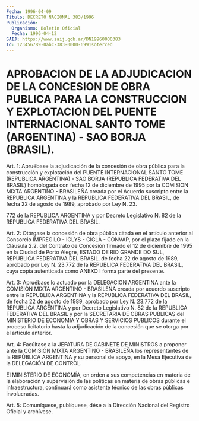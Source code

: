```yaml
---
Fecha: 1996-04-09
Título: DECRETO NACIONAL 383/1996
Publicación:
  Organismo: Boletín Oficial
  Fecha: 1996-04-12
SAIJ: https://www.saij.gob.ar/DN19960000383
Id: 123456789-0abc-383-0000-6991soterced
---
```

# APROBACION DE LA ADJUDICACION DE LA CONCESION DE OBRA PUBLICA PARA LA CONSTRUCCION Y EXPLOTACION DEL PUENTE INTERNACIONAL SANTO TOME (ARGENTINA) - SAO BORJA (BRASIL).

<a id="1"></a>
Art. 1: Apruébase la adjudicación de la concesión de obra pública para la construcción y explotación del PUENTE INTERNACIONAL SANTO TOME (REPUBLICA ARGENTINA) - SAO BORJA (REPUBLICA FEDERATIVA DEL BRASIL) homologada con fecha 12 de diciembre de 1995 por la COMISION MIXTA ARGENTINO - BRASILEÑA creada por el Acuerdo suscripto entre la REPUBLICA ARGENTINA y la REPUBLICA FEDERATIVA DEL BRASIL, de fecha 22 de agosto de 1989, aprobado por Ley N. 23.

772 de la REPUBLICA ARGENTINA y por Decreto Legislativo N. 82 de la REPUBLICA FEDERATIVA DEL BRASIL.

<a id="2"></a>
Art. 2: Otórgase la concesión de obra pública citada en el artículo anterior al Consorcio IMPREGILO - IGLYS - CIGLA - CONVAP, por el plazo fijado en la Cláusula 2.2. del Contrato de Concesión firmado el 12 de diciembre de 1995 en la Ciudad de Porto Alegre, ESTADO DE RIO GRANDE DO SUL, REPUBLICA FEDERATIVA DEL BRASIL, de fecha 22 de agosto de 1989, aprobado por Ley N. 23.772 de la REPUBLICA FEDERATIVA DEL BRASIL, cuya copia autenticada como ANEXO I forma parte del presente.

<a id="3"></a>
Art. 3: Apruébase lo actuado por la DELEGACION ARGENTINA ante la COMISION MIXTA ARGENTINO - BRASILEÑA creada por acuerdo suscripto entre la REPUBLICA ARGENTINA y la REPUBLICA FEDERATIVA DEL BRASIL, de fecha 22 de agosto de 1989, aprobado por Ley N. 23.772 de la REPUBLICA ARGENTINA y por Decreto Legislativo N. 82 de la REPUBLICA FEDERATIVA DEL BRASIL y por la SECRETARIA DE OBRAS PUBLICAS del MINISTERIO DE ECONOMIA Y OBRAS Y SERVICIOS PUBLICOS durante el proceso licitatorio hasta la adjudicación de la concesión que se otorga por el artículo anterior.

<a id="4"></a>
Art. 4: Facúltase a la JEFATURA DE GABINETE DE MINISTROS a proponer ante la COMISIÓN MIXTA ARGENTINO - BRASILEÑA los representantes de la REPÚBLICA ARGENTINA y su personal de apoyo, en la Mesa Ejecutiva de la DELEGACIÓN DE CONTROL.

El MINISTERIO DE ECONOMÍA, en orden a sus competencias en materia de la elaboración y supervisión de las políticas en materia de obras públicas e infraestructura, continuará como asistente técnico de las obras públicas involucradas.

<a id="5"></a>
Art. 5: Comuníquese, publíquese, dése a la Dirección Nacional del Registro Oficial y archívese.